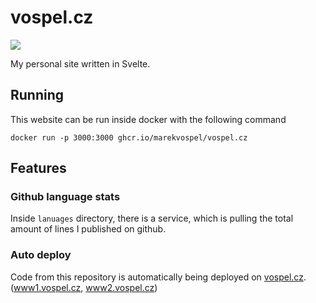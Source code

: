 # vospel.cz

[![](https://img.shields.io/github/license/marekvospel/vospel.cz)](https://github.com/marekvospel/vospel.cz)

My personal site written in Svelte.

## Running
This website can be run inside docker with the following command  
```shell
docker run -p 3000:3000 ghcr.io/marekvospel/vospel.cz
```

## Features
### Github language stats
Inside `lanuages` directory, there is a service, which is pulling the total amount of lines I published on github. 
### Auto deploy
Code from this repository is automatically being deployed on [vospel.cz](https://vospel.cz). ([www1.vospel.cz](https://www1.vospel.cz), [www2.vospel.cz](https://www2.vospel.cz))
